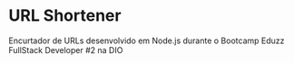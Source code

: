 # URL Shortener

Encurtador de URLs desenvolvido em Node.js durante o Bootcamp Eduzz FullStack Developer #2 na DIO
